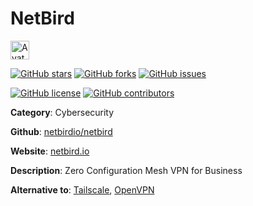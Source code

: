 
# NetBird 

<a href="https://netbird.io"><img src="https://icons.duckduckgo.com/ip3/netbird.io.ico" alt="Avatar" width="30" height="30" /></a>

[![GitHub stars](https://img.shields.io/github/stars/netbirdio/netbird.svg?style=social&label=Star&maxAge=2592000)](https://GitHub.com/netbirdio/netbird/stargazers/) [![GitHub forks](https://img.shields.io/github/forks/netbirdio/netbird.svg?style=social&label=Fork&maxAge=2592000)](https://GitHub.com/netbirdio/netbird/network/) [![GitHub issues](https://img.shields.io/github/issues/netbirdio/netbird.svg)](https://GitHub.com/Nnetbirdio/netbird/issues/)

[![GitHub license](https://img.shields.io/github/license/netbirdio/netbird.svg)](https://github.com/netbirdio/netbird/blob/master/LICENSE) [![GitHub contributors](https://img.shields.io/github/contributors/netbirdio/netbird.svg)](https://GitHub.com/netbirdio/netbird/graphs/contributors/) 

**Category**: Cybersecurity

**Github**: [netbirdio/netbird](https://github.com/netbirdio/netbird)

**Website**: [netbird.io](https://netbird.io)

**Description**:
Zero Configuration Mesh VPN for Business

**Alternative to**: [Tailscale](https://tailscale.com/), [OpenVPN](https://openvpn.net/)
